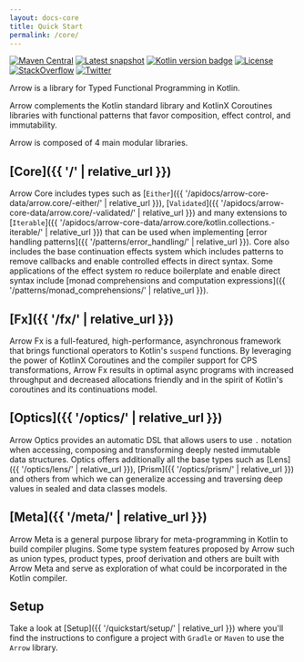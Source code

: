 ```yaml
---
layout: docs-core
title: Quick Start
permalink: /core/
---
```


[![Maven Central](https://img.shields.io/maven-central/v/io.arrow-kt/arrow-core?color=4caf50&label=latest%20release)](https://maven-badges.herokuapp.com/maven-central/io.arrow-kt/arrow-core)
[![Latest snapshot](https://img.shields.io/maven-metadata/v?color=important&label=latest%20snapshot&metadataUrl=https%3A%2F%2Foss.jfrog.org%2Fartifactory%2Foss-snapshot-local%2Fio%2Farrow-kt%2Farrow-core%2Fmaven-metadata.xml)](https://oss.jfrog.org/artifactory/oss-snapshot-local/io/arrow-kt/arrow-core/)
[![Kotlin version badge](https://img.shields.io/badge/Kotlin-1.4-blue)](https://kotlinlang.org/docs/reference/whatsnew14.html)
[![License](https://img.shields.io/badge/License-Apache%202.0-blue.svg)](https://www.apache.org/licenses/LICENSE-2.0)
[![StackOverflow](https://img.shields.io/badge/arrow--kt-grey.svg?logo=stackoverflow)](https://stackoverflow.com/questions/tagged/arrow-kt)
[![Twitter](https://img.shields.io/twitter/follow/arrow_kt?color=blue&style=flat)](https://twitter.com/arrow_kt)

Λrrow is a library for Typed Functional Programming in Kotlin.

Arrow complements the Kotlin standard library and KotlinX Coroutines libraries with functional patterns that favor composition, effect control, and immutability.

Arrow is composed of 4 main modular libraries.

## [Core]({{ '/' | relative_url }})
Arrow Core includes types such as [`Either`]({{ '/apidocs/arrow-core-data/arrow.core/-either/' | relative_url }}), [`Validated`]({{ '/apidocs/arrow-core-data/arrow.core/-validated/' | relative_url }}) and many extensions to [`Iterable`]({{ '/apidocs/arrow-core-data/arrow.core/kotlin.collections.-iterable/' | relative_url }}) that can be used when implementing [error handling patterns]({{ '/patterns/error_handling/' | relative_url }}).
Core also includes the base continuation effects system which includes patterns to remove callbacks and enable controlled effects in direct syntax. Some applications of the effect system ro reduce boilerplate and enable direct syntax include [monad comprehensions and computation expressions]({{ '/patterns/monad_comprehensions/' | relative_url }}).

## [Fx]({{ '/fx/' | relative_url }})
Arrow Fx is a full-featured, high-performance, asynchronous framework that brings functional operators to Kotlin's `suspend` functions.
By leveraging the power of KotlinX Coroutines and the compiler support for CPS transformations, Arrow Fx results in optimal async programs with increased throughput and decreased allocations friendly and in the spirit of Kotlin's coroutines and its continuations model.

## [Optics]({{ '/optics/' | relative_url }})
Arrow Optics provides an automatic DSL that allows users to use `.` notation when accessing, composing and transforming deeply nested immutable data structures.
Optics offers additionally all the base types such as [Lens]({{ '/optics/lens/' | relative_url }}), [Prism]({{ '/optics/prism/' | relative_url }}) and others from which we can generalize accessing and traversing deep values in sealed and data classes models.

## [Meta]({{ '/meta/' | relative_url }})
Arrow Meta is a general purpose library for meta-programming in Kotlin to build compiler plugins.
Some type system features proposed by Arrow such as union types, product types, proof derivation and others are built with Arrow Meta and serve as exploration of what could be incorporated in the Kotlin compiler.

## Setup
Take a look at [Setup]({{ '/quickstart/setup/' | relative_url }}) where you'll find the instructions to configure a project with `Gradle` or `Maven` to use the `Arrow` library.
